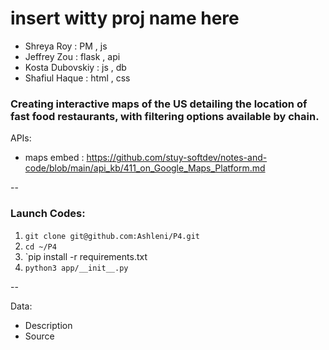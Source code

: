 # insert witty proj name here

* Shreya Roy : PM , js
* Jeffrey Zou : flask , api
* Kosta Dubovskiy : js , db
* Shafiul Haque : html , css


### Creating interactive maps of the US detailing the location of fast food restaurants, with filtering options available by chain.

APIs:
* maps embed : https://github.com/stuy-softdev/notes-and-code/blob/main/api_kb/411_on_Google_Maps_Platform.md 

--

### Launch Codes:
1. `git clone git@github.com:Ashleni/P4.git`
2. `cd ~/P4`
3. `pip install -r requirements.txt
4. `python3 app/__init__.py`


--

Data:
* Description
* Source


